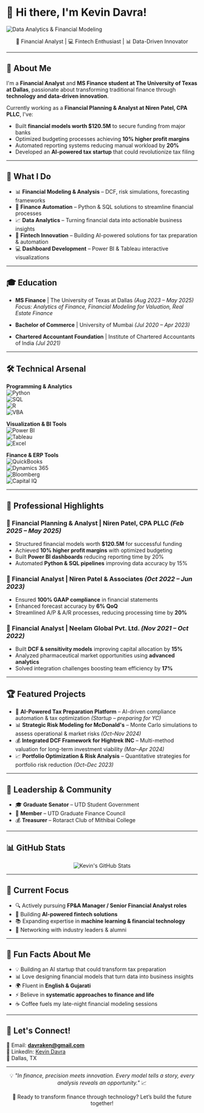 # 👋 Hi there, I'm Kevin Davra!
<picture>
  <source
    media="(prefers-color-scheme: dark)"
    srcset="https://raw.githubusercontent.com/kevindavra/kevindavra/main/assets/data-analytics-dark.svg"
  />
  <source
    media="(prefers-color-scheme: light)"
    srcset="https://raw.githubusercontent.com/kevindavra/kevindavra/main/assets/data-analytics-light.svg"
  />
  <img alt="Data Analytics & Financial Modeling" src="https://raw.githubusercontent.com/kevindavra/kevindavra/main/assets/data-analytics-light.svg" />
</picture>
<div align="center">

🚀 Financial Analyst | 💻 Fintech Enthusiast | 📊 Data-Driven Innovator  

</div>

---

## 🚀 About Me
I'm a **Financial Analyst** and **MS Finance student at The University of Texas at Dallas**, passionate about transforming traditional finance through **technology and data-driven innovation**.  

Currently working as a **Financial Planning & Analyst at Niren Patel, CPA PLLC**, I've:  
- Built **financial models worth $120.5M** to secure funding from major banks  
- Optimized budgeting processes achieving **10% higher profit margins**  
- Automated reporting systems reducing manual workload by **20%**  
- Developed an **AI-powered tax startup** that could revolutionize tax filing  

---

## 💼 What I Do
- 📊 **Financial Modeling & Analysis** – DCF, risk simulations, forecasting frameworks  
- 🤖 **Finance Automation** – Python & SQL solutions to streamline financial processes  
- 📈 **Data Analytics** – Turning financial data into actionable business insights  
- 🚀 **Fintech Innovation** – Building AI-powered solutions for tax preparation & automation  
- 💻 **Dashboard Development** – Power BI & Tableau interactive visualizations  

---

## 🎓 Education
- **MS Finance** | The University of Texas at Dallas *(Aug 2023 – May 2025)*  
  *Focus: Analytics of Finance, Financial Modeling for Valuation, Real Estate Finance*  

- **Bachelor of Commerce** | University of Mumbai *(Jul 2020 – Apr 2023)*  

- **Chartered Accountant Foundation** | Institute of Chartered Accountants of India *(Jul 2021)*  

---

## 🛠️ Technical Arsenal
**Programming & Analytics**  
![Python](https://img.shields.io/badge/Python-3776AB?style=flat&logo=python&logoColor=white)  
![SQL](https://img.shields.io/badge/SQL-4479A1?style=flat&logo=postgresql&logoColor=white)  
![R](https://img.shields.io/badge/R-276DC3?style=flat&logo=r&logoColor=white)  
![VBA](https://img.shields.io/badge/VBA-217346?style=flat&logo=microsoft-excel&logoColor=white)  

**Visualization & BI Tools**  
![Power BI](https://img.shields.io/badge/PowerBI-F2C811?style=flat&logo=powerbi&logoColor=black)  
![Tableau](https://img.shields.io/badge/Tableau-E97627?style=flat&logo=tableau&logoColor=white)  
![Excel](https://img.shields.io/badge/Excel-217346?style=flat&logo=microsoft-excel&logoColor=white)  

**Finance & ERP Tools**  
![QuickBooks](https://img.shields.io/badge/QuickBooks-2CA01C?style=flat&logo=intuit&logoColor=white)  
![Dynamics 365](https://img.shields.io/badge/Dynamics%20365-002050?style=flat&logo=microsoft-dynamics-365&logoColor=white)  
![Bloomberg](https://img.shields.io/badge/Bloomberg-000000?style=flat&logo=bloomberg&logoColor=white)  
![Capital IQ](https://img.shields.io/badge/CapitalIQ-0066CC?style=flat)  

---

## 💼 Professional Highlights

### 📌 Financial Planning & Analyst | Niren Patel, CPA PLLC *(Feb 2025 – May 2025)*
- Structured financial models worth **$120.5M** for successful funding  
- Achieved **10% higher profit margins** with optimized budgeting  
- Built **Power BI dashboards** reducing reporting time by 20%  
- Automated **Python & SQL pipelines** improving data accuracy by 15%  

### 📌 Financial Analyst | Niren Patel & Associates *(Oct 2022 – Jun 2023)*
- Ensured **100% GAAP compliance** in financial statements  
- Enhanced forecast accuracy by **6% QoQ**  
- Streamlined A/P & A/R processes, reducing processing time by **20%**  

### 📌 Financial Analyst | Neelam Global Pvt. Ltd. *(Nov 2021 – Oct 2022)*
- Built **DCF & sensitivity models** improving capital allocation by **15%**  
- Analyzed pharmaceutical market opportunities using **advanced analytics**  
- Solved integration challenges boosting team efficiency by **17%**  

---

## 🏆 Featured Projects
- 🤖 **AI-Powered Tax Preparation Platform** – AI-driven compliance automation & tax optimization *(Startup – preparing for YC)*  
- 📊 **Strategic Risk Modeling for McDonald's** – Monte Carlo simulations to assess operational & market risks *(Oct–Nov 2024)*  
- 💰 **Integrated DCF Framework for Hightrek INC** – Multi-method valuation for long-term investment viability *(Mar–Apr 2024)*  
- 📈 **Portfolio Optimization & Risk Analysis** – Quantitative strategies for portfolio risk reduction *(Oct–Dec 2023)*  

---

## 🌟 Leadership & Community
- 🎓 **Graduate Senator** – UTD Student Government  
- 📌 **Member** – UTD Graduate Finance Council  
- 💰 **Treasurer** – Rotaract Club of Mithibai College  

---

## 📊 GitHub Stats
<div align="center">

![Kevin's GitHub Stats](https://github-readme-stats.vercel.app/api?username=Kevindavra&show_icons=true&theme=radical)  

</div>

---

## 🎯 Current Focus
- 🔍 Actively pursuing **FP&A Manager / Senior Financial Analyst roles**  
- 🚀 Building **AI-powered fintech solutions**  
- 📚 Expanding expertise in **machine learning & financial technology**  
- 🤝 Networking with industry leaders & alumni  

---

## 🎉 Fun Facts About Me
- 💡 Building an AI startup that could transform tax preparation  
- 📊 Love designing financial models that turn data into business insights  
- 🌍 Fluent in **English & Gujarati**  
- ⚡ Believe in **systematic approaches to finance and life**  
- ☕ Coffee fuels my late-night financial modeling sessions  

---

## 🤝 Let's Connect!
📧 Email: **davraken@gmail.com**  
💼 LinkedIn: [Kevin Davra](https://www.linkedin.com/in/kevindavra)  
📍 Dallas, TX  

---

<div align="center">

💡 *"In finance, precision meets innovation. Every model tells a story, every analysis reveals an opportunity."* 📈  

🚀 Ready to transform finance through technology? Let’s build the future together!  

</div>
